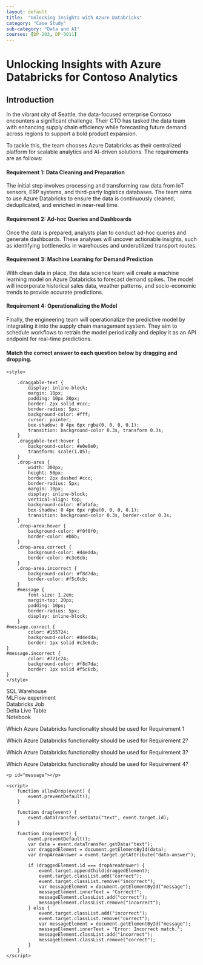 ```yaml
---
layout: default
title:  "Unlocking Insights with Azure Databricks"
category: "Case Study"
sub-category: "Data and AI"
courses: [DP-203, DP-3011]
---
```

# Unlocking Insights with Azure Databricks for Contoso Analytics

## Introduction
In the vibrant city of Seattle, the data-focused enterprise Contoso encounters a significant challenge. Their CTO has tasked the data team with enhancing supply chain efficiency while forecasting future demand across regions to support a bold product expansion.

To tackle this, the team chooses Azure Databricks as their centralized platform for scalable analytics and AI-driven solutions. The requirements are as follows:

#### Requirement 1: Data Cleaning and Preparation
The initial step involves processing and transforming raw data from IoT sensors, ERP systems, and third-party logistics databases. The team aims to use Azure Databricks to ensure the data is continuously cleaned, deduplicated, and enriched in near-real time.

#### Requirement 2: Ad-hoc Queries and Dashboards
Once the data is prepared, analysts plan to conduct ad-hoc queries and generate dashboards. These analyses will uncover actionable insights, such as identifying bottlenecks in warehouses and underutilized transport routes.

#### Requirement 3: Machine Learning for Demand Prediction
With clean data in place, the data science team will create a machine learning model on Azure Databricks to forecast demand spikes. The model will incorporate historical sales data, weather patterns, and socio-economic trends to provide accurate predictions.

#### Requirement 4: Operationalizing the Model
Finally, the engineering team will operationalize the predictive model by integrating it into the supply chain management system. They aim to schedule workflows to retrain the model periodically and deploy it as an API endpoint for real-time predictions.

#### Match the correct answer to each question below by dragging and dropping.

<html lang="en">
<head>
    <meta charset="UTF-8">
    <meta name="viewport" content="width=device-width, initial-scale=1.0">
    
    <style>

        .draggable-text {
            display: inline-block;
            margin: 10px;
            padding: 10px 20px;
            border: 2px solid #ccc;
            border-radius: 5px;
            background-color: #fff;
            cursor: pointer;
            box-shadow: 0 4px 6px rgba(0, 0, 0, 0.1);
            transition: background-color 0.3s, transform 0.3s;
        }
        .draggable-text:hover {
            background-color: #e0e0e0;
            transform: scale(1.05);
        }
        .drop-area {
            width: 300px;
            height: 50px;
            border: 2px dashed #ccc;
            border-radius: 5px;
            margin: 10px;
            display: inline-block;
            vertical-align: top;
            background-color: #fafafa;
            box-shadow: 0 4px 6px rgba(0, 0, 0, 0.1);
            transition: background-color 0.3s, border-color 0.3s;
        }
        .drop-area:hover {
            background-color: #f0f0f0;
            border-color: #bbb;
        }
        .drop-area.correct {
            background-color: #d4edda;
            border-color: #c3e6cb;
        }
        .drop-area.incorrect {
            background-color: #f8d7da;
            border-color: #f5c6cb;
        }
        #message {
            font-size: 1.2em;
            margin-top: 20px;
            padding: 10px;
            border-radius: 5px;
            display: inline-block;
        }
    #message.correct {
            color: #155724;
            background-color: #d4edda;
            border: 1px solid #c3e6cb;
    }
    #message.incorrect {
            color: #721c24;
            background-color: #f8d7da;
            border: 1px solid #f5c6cb;
    }
    </style>
</head>
<body>
    <div>
        <div class="draggable-text" draggable="true" ondragstart="drag(event)" id="azureDataFabrics">SQL Warehouse</div>
        <div class="draggable-text" draggable="true" ondragstart="drag(event)" id="azureSynapse">MLFlow experiment</div>
        <div class="draggable-text" draggable="true" ondragstart="drag(event)" id="crmSocialSales">Databricks Job</div>
        <div class="draggable-text" draggable="true" ondragstart="drag(event)" id="azurePurview">Delta Live Table</div>
        <div class="draggable-text" draggable="true" ondragstart="drag(event)" id="synapseSpark">Notebook</div>
    </div>
    <div>
        <p>Which Azure Databricks functionality should be used for Requirement 1</p>
        <div class="drop-area" ondrop="drop(event)" ondragover="allowDrop(event)" data-answer="azurePurview"></div>
    </div>
    <div>
        <p>Which Azure Databricks functionality should be used for Requirement 2?</p>
        <div class="drop-area" ondrop="drop(event)" ondragover="allowDrop(event)" data-answer="azureDataFabrics"></div>
    </div>
    <div>
        <p>Which Azure Databricks functionality should be used for Requirement 3?</p>
        <div class="drop-area" ondrop="drop(event)" ondragover="allowDrop(event)" data-answer="azureSynapse"></div>
    </div>
    <div>
        <p>Which Azure Databricks functionality should be used for Requirement 4?</p>
        <div class="drop-area" ondrop="drop(event)" ondragover="allowDrop(event)" data-answer="crmSocialSales"></div>
    </div>
   
    <p id="message"></p>

    <script>
        function allowDrop(event) {
            event.preventDefault();
        }

        function drag(event) {
            event.dataTransfer.setData("text", event.target.id);
        }

        function drop(event) {
            event.preventDefault();
            var data = event.dataTransfer.getData("text");
            var draggedElement = document.getElementById(data);
            var dropAreaAnswer = event.target.getAttribute("data-answer");

            if (draggedElement.id === dropAreaAnswer) {
                event.target.appendChild(draggedElement);
                event.target.classList.add("correct");
                event.target.classList.remove("incorrect");
                var messageElement = document.getElementById("message");
                messageElement.innerText = "Correct!";
                messageElement.classList.add("correct");
                messageElement.classList.remove("incorrect");
            } else {
                event.target.classList.add("incorrect");
                event.target.classList.remove("correct");
                var messageElement = document.getElementById("message");
                messageElement.innerText = "Error: Incorrect match.";
                messageElement.classList.add("incorrect");
                messageElement.classList.remove("correct");
            }
        }
    </script>
</body>
</html>

